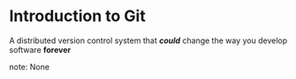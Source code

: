 
# Introduction to Git

A distributed version control system that ***could*** change the way you develop software **forever**

note:
    None
